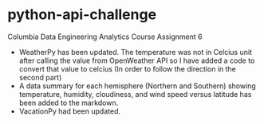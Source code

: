 # python-api-challenge
Columbia Data Engineering Analytics Course Assignment 6
- WeatherPy has been updated. The temperature was not in Celcius unit after calling the value from OpenWeather API so I have added a code to convert that value to celcius (In order to follow the direction in the second part)
- A data summary for each hemisphere (Northern and Southern) showing temperature, humidity, cloudiness, and wind speed versus latitude has been added to the markdown.
- VacationPy had been updated.